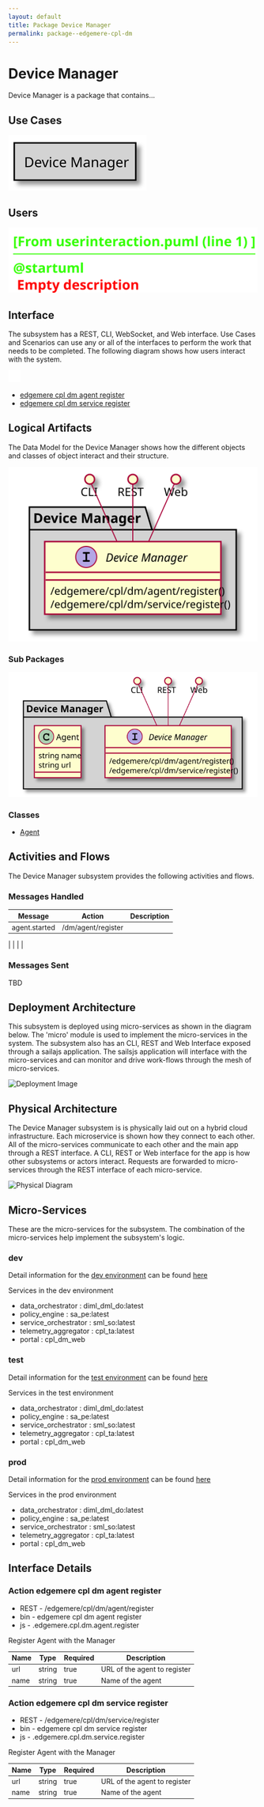 ```yaml
---
layout: default
title: Package Device Manager
permalink: package--edgemere-cpl-dm
---
```

# Device Manager

Device Manager is a package that contains...



## Use Cases



![UseCase Diagram](./usecases.svg)

## Users


![User Interaction](./userinteraction.svg)

## Interface
The subsystem has a REST, CLI, WebSocket, and Web interface. Use Cases and Scenarios can use any or all
of the interfaces to perform the work that needs to be completed. The following  diagram shows how
users interact with the system.

![Scenario Mappings Diagram](./scenariomapping.svg)

* [ edgemere cpl dm agent register](#action--edgemere-cpl-dm-agent-register)
* [ edgemere cpl dm service register](#action--edgemere-cpl-dm-service-register)


## Logical Artifacts
The Data Model for the  Device Manager shows how the different objects and classes of object interact
and their structure.

![Sub Package Diagram](./subpackage.svg)

### Sub Packages



![Logical Diagram](./logical.svg)

### Classes

* [Agent](class-Agent)


## Activities and Flows
The Device Manager subsystem provides the following activities and flows.

### Messages Handled
| Message | Action | Description |
|---|---|---|
| agent.started | /dm/agent/register |  |

|    |    |    |

### Messages Sent

TBD

## Deployment Architecture

This subsystem is deployed using micro-services as shown in the diagram below. The 'micro' module is
used to implement the micro-services in the system.
The subsystem also has an CLI, REST and Web Interface exposed through a sailajs application. The sailsjs
application will interface with the micro-services and can monitor and drive work-flows through the mesh of
micro-services.

![Deployment Image](./deployment.svg)

## Physical Architecture

The Device Manager subsystem is is physically laid out on a hybrid cloud infrastructure. Each microservice is shown
how they connect to each other. All of the micro-services communicate to each other and the main app through a
REST interface. A CLI, REST or Web interface for the app is how other subsystems or actors interact. Requests are
forwarded to micro-services through the REST interface of each micro-service.

![Physical Diagram](./physical.svg)

## Micro-Services
These are the micro-services for the subsystem. The combination of the micro-services help implement
the subsystem's logic.

### dev
Detail information for the [dev environment](environment--edgemere-cpl-dm-dev)
can be found [here](environment--edgemere-cpl-dm-dev)

Services in the dev environment

* data_orchestrator : diml_dml_do:latest
* policy_engine : sa_pe:latest
* service_orchestrator : sml_so:latest
* telemetry_aggregator : cpl_ta:latest
* portal : cpl_dm_web

### test
Detail information for the [test environment](environment--edgemere-cpl-dm-test)
can be found [here](environment--edgemere-cpl-dm-test)

Services in the test environment

* data_orchestrator : diml_dml_do:latest
* policy_engine : sa_pe:latest
* service_orchestrator : sml_so:latest
* telemetry_aggregator : cpl_ta:latest
* portal : cpl_dm_web

### prod
Detail information for the [prod environment](environment--edgemere-cpl-dm-prod)
can be found [here](environment--edgemere-cpl-dm-prod)

Services in the prod environment

* data_orchestrator : diml_dml_do:latest
* policy_engine : sa_pe:latest
* service_orchestrator : sml_so:latest
* telemetry_aggregator : cpl_ta:latest
* portal : cpl_dm_web


## Interface Details


### Action  edgemere cpl dm agent register

* REST - /edgemere/cpl/dm/agent/register
* bin -  edgemere cpl dm agent register
* js - .edgemere.cpl.dm.agent.register

Register Agent with the Manager

| Name | Type | Required | Description |
|---|---|---|---|
| url | string |true | URL of the agent to register |
| name | string |true | Name of the agent |




### Action  edgemere cpl dm service register

* REST - /edgemere/cpl/dm/service/register
* bin -  edgemere cpl dm service register
* js - .edgemere.cpl.dm.service.register

Register Agent with the Manager

| Name | Type | Required | Description |
|---|---|---|---|
| url | string |true | URL of the agent to register |
| name | string |true | Name of the agent |




